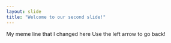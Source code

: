 ```yaml
---
layout: slide
title: "Welcome to our second slide!"
---
```

My meme line that I changed here
Use the left arrow to go back!
